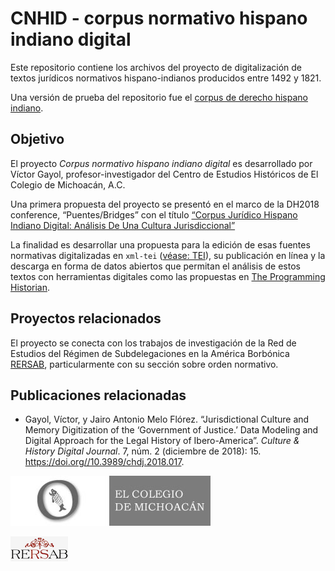 # CNHID - corpus normativo hispano indiano digital

Este repositorio contiene los archivos del proyecto de digitalización de textos jurídicos
normativos hispano-indianos producidos entre 1492 y 1821.

Una versión de prueba del repositorio fue el [corpus de derecho hispano indiano](https://github.com/Cibercliografia/Corpus-de-derecho-castellano-indiano-digital).

## Objetivo

El proyecto *Corpus normativo hispano indiano digital* es desarrollado por Víctor Gayol, profesor-investigador del Centro de Estudios Históricos de El Colegio de Michoacán, A.C.

Una primera propuesta del proyecto se presentó en el marco de la DH2018 conference, “Puentes/Bridges” con el título [“Corpus Jurídico Hispano Indiano Digital: Análisis De Una Cultura Jurisdiccional”](https://dh-abstracts.library.cmu.edu/works/6545)

La finalidad es desarrollar una propuesta para la edición de esas fuentes
normativas digitalizadas en `xml-tei` ([véase: TEI](https://tei-c.org/)), su publicación en línea y la descarga en forma de datos abiertos que permitan el análisis de estos
textos con herramientas digitales como las propuestas en [The Programming Historian](https://programminghistorian.org/).

## Proyectos relacionados

El proyecto se conecta con los trabajos de investigación de la Red de Estudios
del Régimen de Subdelegaciones en la América Borbónica [RERSAB](http://www.rersab.org/), particularmente con su sección sobre orden normativo.

## Publicaciones relacionadas

* Gayol, Víctor, y Jairo Antonio Melo Flórez.
“Jurisdictional Culture and Memory Digitization of the ‘Government of Justice.’ Data Modeling and Digital Approach for the Legal History of Ibero-America”. *Culture & History Digital Journal*. 7, núm. 2 (diciembre de 2018): 15. <https://doi.org//10.3989/chdj.2018.017>.

![Logo-del-COMICH](/logos/colmich-logo.jpg)

![Logo-de-rersab](/logos/logo-rersab.png)
